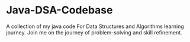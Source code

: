 # Java-DSA-Codebase
A collection of my java code For Data Structures and Algorithms learning journey. Join me on the journey of problem-solving and skill refinement.

